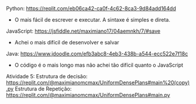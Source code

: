 Python: https://replit.com/eb06ca42-ca0f-4c62-8ca3-9d84add164dd 
- O mais fácil de escrever e executar. A sintaxe é simples e direta.

JavaScript: https://jsfiddle.net/maximiano17/04aemnkh/7/#save
- Achei o mais difícil de desenvolver e salvar

Java: https://www.jdoodle.com/efb3abc8-4eb3-438b-a544-ecc522e7f18c
- O código é o mais longo mas não achei tão difícil quanto o JavaScript

Atividade 5:
Estrutura de decisão:
https://replit.com/@maximianomcmax/UniformDensePlans#main%20(copy).py
Estrutura de Repetição:
https://replit.com/@maximianomcmax/UniformDensePlans#main.py
